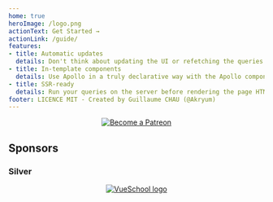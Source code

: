 ```yaml
---
home: true
heroImage: /logo.png
actionText: Get Started →
actionLink: /guide/
features:
- title: Automatic updates
  details: Don't think about updating the UI or refetching the queries!
- title: In-template components
  details: Use Apollo in a truly declarative way with the Apollo components
- title: SSR-ready
  details: Run your queries on the server before rendering the page HTML
footer: LICENCE MIT - Created by Guillaume CHAU (@Akryum)
---
```


<p style="text-align: center;">
  <a href="https://www.patreon.com/akryum" target="_blank">
    <img src="https://c5.patreon.com/external/logo/become_a_patron_button.png" alt="Become a Patreon">
  </a>
</p>

## Sponsors

### Silver

<p style="text-align: center;">
  <a href="https://vueschool.io/" target="_blank">
    <img src="https://vueschool.io/img/logo/vueschool_logo_multicolor.svg" alt="VueSchool logo" class="silver-sponsor">
  </a>
</p>
